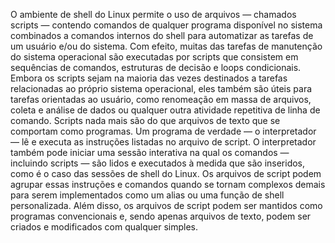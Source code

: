 
O ambiente de shell do Linux permite o uso de arquivos — chamados scripts — contendo comandos de qualquer programa disponível no sistema combinados a comandos internos do shell para automatizar as tarefas de um usuário e/ou do sistema. Com efeito, muitas das tarefas de manutenção do sistema operacional são executadas por scripts que consistem em sequências de comandos, estruturas de decisão e loops condicionais. Embora os scripts sejam na maioria das vezes destinados a tarefas relacionadas ao próprio sistema operacional, eles também são úteis para tarefas orientadas ao usuário, como renomeação em massa de arquivos, coleta e análise de dados ou qualquer outra atividade repetitiva de linha de comando. Scripts nada mais são do que arquivos de texto que se comportam como programas. Um programa de verdade — o interpretador — lê e executa as instruções listadas no arquivo de script. O interpretador também pode iniciar uma sessão interativa na qual os comandos — incluindo scripts — são lidos e executados à medida que são inseridos, como é o caso das sessões de shell do Linux. Os arquivos de script podem agrupar essas instruções e comandos quando se tornam complexos demais para serem implementados como um alias ou uma função de shell personalizada. Além disso, os arquivos de script podem ser mantidos como programas convencionais e, sendo apenas arquivos de texto, podem ser criados e modificados com qualquer simples.